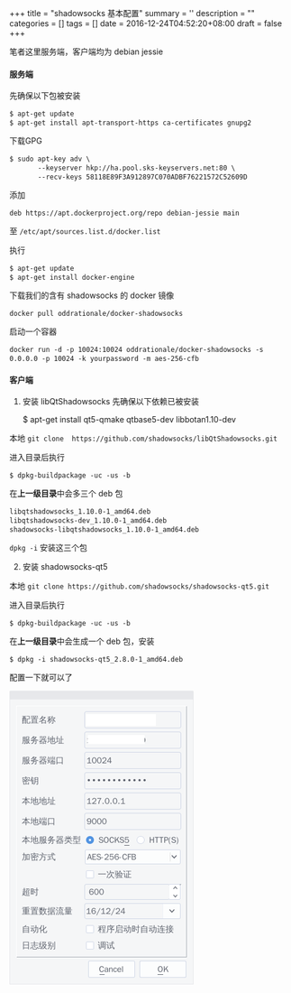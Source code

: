 
+++
title = "shadowsocks 基本配置"
summary = ''
description = ""
categories = []
tags = []
date = 2016-12-24T04:52:20+08:00
draft = false
+++

笔者这里服务端，客户端均为 debian jessie

#### 服务端

先确保以下包被安装

	$ apt-get update
	$ apt-get install apt-transport-https ca-certificates gnupg2

下载GPG

	$ sudo apt-key adv \
	       --keyserver hkp://ha.pool.sks-keyservers.net:80 \
	       --recv-keys 58118E89F3A912897C070ADBF76221572C52609D


添加

	deb https://apt.dockerproject.org/repo debian-jessie main

至 `/etc/apt/sources.list.d/docker.list`

执行

	$ apt-get update
	$ apt-get install docker-engine


下载我们的含有 shadowsocks 的 docker 镜像

	docker pull oddrationale/docker-shadowsocks

启动一个容器

	docker run -d -p 10024:10024 oddrationale/docker-shadowsocks -s 0.0.0.0 -p 10024 -k yourpassword -m aes-256-cfb


#### 客户端

1) 安装 libQtShadowsocks
先确保以下依赖已被安装

	$ apt-get install qt5-qmake qtbase5-dev libbotan1.10-dev

本地 `git clone  https://github.com/shadowsocks/libQtShadowsocks.git`

进入目录后执行

	$ dpkg-buildpackage -uc -us -b

在**上一级目录**中会多三个 deb 包

	libqtshadowsocks_1.10.0-1_amd64.deb
	libqtshadowsocks-dev_1.10.0-1_amd64.deb
	shadowsocks-libqtshadowsocks_1.10.0-1_amd64.deb

`dpkg -i`  安装这三个包

2) 安装 shadowsocks-qt5

本地 `git clone https://github.com/shadowsocks/shadowsocks-qt5.git`

进入目录后执行

	$ dpkg-buildpackage -uc -us -b

在**上一级目录**中会生成一个 deb 包，安装

	$ dpkg -i shadowsocks-qt5_2.8.0-1_amd64.deb

配置一下就可以了

![](../../images/2016/12/2016-12-24-12-45-45-----2.png)


